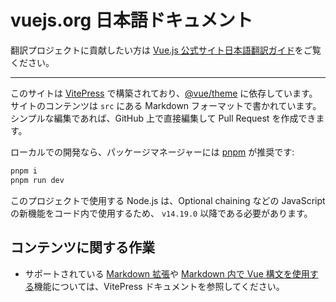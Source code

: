# vuejs.org 日本語ドキュメント

翻訳プロジェクトに貢献したい方は [Vue.js 公式サイト日本語翻訳ガイド](./.github/CONTRIBUTING.md)をご覧ください。

---

<!--
## 貢献する
-->

このサイトは [VitePress](https://github.com/vuejs/vitepress) で構築されており、[@vue/theme](https://github.com/vuejs/vue-theme) に依存しています。サイトのコンテンツは `src` にある Markdown フォーマットで書かれています。シンプルな編集であれば、GitHub 上で直接編集して Pull Request を作成できます。

ローカルでの開発なら、パッケージマネージャーには [pnpm](https://pnpm.io/) が推奨です:

```bash
pnpm i
pnpm run dev
```

このプロジェクトで使用する Node.js は、Optional chaining などの JavaScript の新機能をコード内で使用するため、 `v14.19.0` 以降である必要があります。


## コンテンツに関する作業

- サポートされている [Markdown 拡張](https://vitepress.vuejs.org/guide/markdown.html)や [Markdown 内で Vue 構文を使用する](https://vitepress.vuejs.org/guide/using-vue.html)機能については、VitePress ドキュメントを参照してください。

<!--
- ドキュメントのルールの執筆と維持するためのルールと推奨事項については [Writing Guide](https://github.com/vuejs/docs/blob/main/.github/contributing/writing-guide.md) を参照してください。

## テーマに関する作業

テーマの変更が必要な場合は、[ドキュメントと並行してテーマを開発するための説明書](https://github.com/vuejs/vue-theme#developing-with-real-content)を確認してください。
-->
